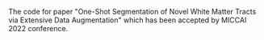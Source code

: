 The code for paper "One-Shot Segmentation of Novel White Matter Tracts via Extensive Data Augmentation" which has been accepted by MICCAI 2022 conference.






